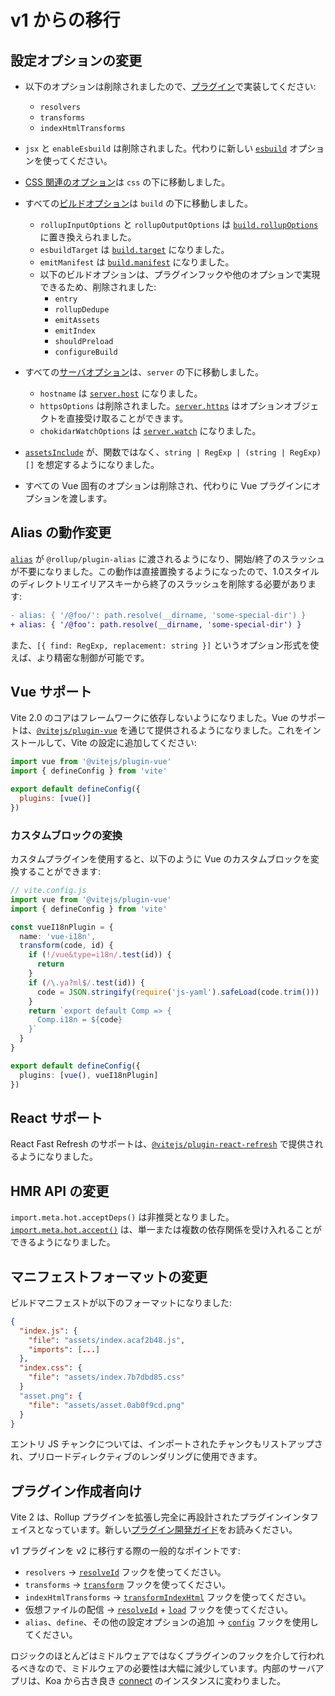 # v1 からの移行

## 設定オプションの変更

- 以下のオプションは削除されましたので、[プラグイン](./api-plugin)で実装してください:

  - `resolvers`
  - `transforms`
  - `indexHtmlTransforms`

- `jsx` と `enableEsbuild` は削除されました。代わりに新しい [`esbuild`](/config/#esbuild) オプションを使ってください。

- [CSS 関連のオプション](/config/#css-modules)は `css` の下に移動しました。

- すべての[ビルドオプション](/config/#ビルドオプション)は `build` の下に移動しました。

  - `rollupInputOptions` と `rollupOutputOptions` は [`build.rollupOptions`](/config/#build-rollupoptions) に置き換えられました。
  - `esbuildTarget` は [`build.target`](/config/#build-target) になりました。
  - `emitManifest` は [`build.manifest`](/config/#build-manifest) になりました。
  - 以下のビルドオプションは、プラグインフックや他のオプションで実現できるため、削除されました:
    - `entry`
    - `rollupDedupe`
    - `emitAssets`
    - `emitIndex`
    - `shouldPreload`
    - `configureBuild`

- すべての[サーバオプション](/config/#サーバオプション)は、`server` の下に移動しました。


  - `hostname` は [`server.host`](/config/#server-host) になりました。
  - `httpsOptions` は削除されました。[`server.https`](/config/#server-https) はオプションオブジェクトを直接受け取ることができます。
  - `chokidarWatchOptions` は [`server.watch`](/config/#server-watch) になりました。

- [`assetsInclude`](/config/#assetsinclude) が、関数ではなく、`string | RegExp | (string | RegExp)[]` を想定するようになりました。

- すべての Vue 固有のオプションは削除され、代わりに Vue プラグインにオプションを渡します。

## Alias の動作変更

[`alias`](/config/#resolve-alias) が `@rollup/plugin-alias` に渡されるようになり、開始/終了のスラッシュが不要になりました。この動作は直接置換するようになったので、1.0スタイルのディレクトリエイリアスキーから終了のスラッシュを削除する必要があります:

```diff
- alias: { '/@foo/': path.resolve(__dirname, 'some-special-dir') }
+ alias: { '/@foo': path.resolve(__dirname, 'some-special-dir') }
```

また、`[{ find: RegExp, replacement: string }]` というオプション形式を使えば、より精密な制御が可能です。

## Vue サポート

Vite 2.0 のコアはフレームワークに依存しないようになりました。Vue のサポートは、[`@vitejs/plugin-vue`](https://github.com/vitejs/vite/tree/main/packages/plugin-vue) を通じて提供されるようになりました。これをインストールして、Vite の設定に追加してください:

```js
import vue from '@vitejs/plugin-vue'
import { defineConfig } from 'vite'

export default defineConfig({
  plugins: [vue()]
})
```

### カスタムブロックの変換

カスタムプラグインを使用すると、以下のように Vue のカスタムブロックを変換することができます:

```ts
// vite.config.js
import vue from '@vitejs/plugin-vue'
import { defineConfig } from 'vite'

const vueI18nPlugin = {
  name: 'vue-i18n',
  transform(code, id) {
    if (!/vue&type=i18n/.test(id)) {
      return
    }
    if (/\.ya?ml$/.test(id)) {
      code = JSON.stringify(require('js-yaml').safeLoad(code.trim()))
    }
    return `export default Comp => {
      Comp.i18n = ${code}
    }`
  }
}

export default defineConfig({
  plugins: [vue(), vueI18nPlugin]
})
```

## React サポート

React Fast Refresh のサポートは、[`@vitejs/plugin-react-refresh`](https://github.com/vitejs/vite/tree/main/packages/plugin-react-refresh) で提供されるようになりました。

## HMR API の変更

`import.meta.hot.acceptDeps()` は非推奨となりました。[`import.meta.hot.accept()`](./api-hmr#hot-accept-deps-cb) は、単一または複数の依存関係を受け入れることができるようになりました。

## マニフェストフォーマットの変更

ビルドマニフェストが以下のフォーマットになりました:

```json
{
  "index.js": {
    "file": "assets/index.acaf2b48.js",
    "imports": [...]
  },
  "index.css": {
    "file": "assets/index.7b7dbd85.css"
  }
  "asset.png": {
    "file": "assets/asset.0ab0f9cd.png"
  }
}
```

エントリ JS チャンクについては、インポートされたチャンクもリストアップされ、プリロードディレクティブのレンダリングに使用できます。

## プラグイン作成者向け

Vite 2 は、Rollup プラグインを拡張し完全に再設計されたプラグインインタフェイスとなっています。新しい[プラグイン開発ガイド](./api-plugin)をお読みください。

v1 プラグインを v2 に移行する際の一般的なポイントです:

- `resolvers` -> [`resolveId`](https://rollupjs.org/guide/en/#resolveid) フックを使ってください。
- `transforms` -> [`transform`](https://rollupjs.org/guide/en/#transform) フックを使ってください。
- `indexHtmlTransforms` -> [`transformIndexHtml`](./api-plugin#transformindexhtml) フックを使ってください。
- 仮想ファイルの配信 -> [`resolveId`](https://rollupjs.org/guide/en/#resolveid) + [`load`](https://rollupjs.org/guide/en/#load) フックを使ってください。
- `alias`、`define`、その他の設定オプションの追加 -> [`config`](./api-plugin#config) フックを使用してください。

ロジックのほとんどはミドルウェアではなくプラグインのフックを介して行われるべきなので、ミドルウェアの必要性は大幅に減少しています。内部のサーバアプリは、Koa から古き良き [connect](https://github.com/senchalabs/connect) のインスタンスに変わりました。
